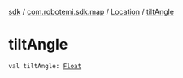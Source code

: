 [sdk](../../index.md) / [com.robotemi.sdk.map](../index.md) / [Location](index.md) / [tiltAngle](./tilt-angle.md)

# tiltAngle

`val tiltAngle: `[`Float`](https://kotlinlang.org/api/latest/jvm/stdlib/kotlin/-float/index.html)